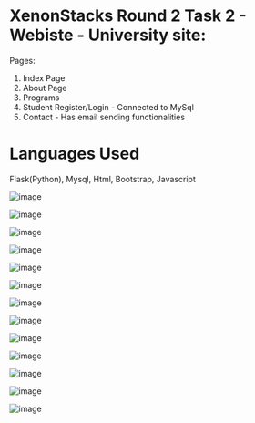 # XenonStacks Round 2 Task 2 - Webiste - University site:

Pages:

1. Index Page
2. About Page
3. Programs
4. Student Register/Login - Connected to MySql
5. Contact - Has email sending functionalities

# Languages Used 
Flask(Python), Mysql, Html, Bootstrap, Javascript

![image](https://github.com/shivanshkumar999/XenonStacks_Task2_Round2/assets/67266253/09844c2b-2bc5-4623-a182-c86789fa5aca)

![image](https://github.com/shivanshkumar999/XenonStacks_Task2_Round2/assets/67266253/a991ad23-a701-46d0-a56d-2a87b7e9db06)

![image](https://github.com/shivanshkumar999/XenonStacks_Task2_Round2/assets/67266253/08e8018c-ab22-4897-9343-da60290aa510)

![image](https://github.com/shivanshkumar999/XenonStacks_Task2_Round2/assets/67266253/3b1b3086-5943-4851-a206-7f098ce6586c)

![image](https://github.com/shivanshkumar999/XenonStacks_Task2_Round2/assets/67266253/806f6380-0d82-4462-a04a-175a6a7064b5)

![image](https://github.com/shivanshkumar999/XenonStacks_Task2_Round2/assets/67266253/724412bd-0423-463b-88ec-0167fa7fe525)

![image](https://github.com/shivanshkumar999/XenonStacks_Task2_Round2/assets/67266253/eb2b2de8-2e32-4057-88ca-8c9b5c3eb8b9)

![image](https://github.com/shivanshkumar999/XenonStacks_Task2_Round2/assets/67266253/cde2b3e0-b180-4a22-8c87-6ade945de77b)

![image](https://github.com/shivanshkumar999/XenonStacks_Task2_Round2/assets/67266253/18da2cbb-e2b6-46fa-a6fd-cdb3c1b5435a)

![image](https://github.com/shivanshkumar999/XenonStacks_Task2_Round2/assets/67266253/da55ee47-ecb9-46da-9018-30d98542a079)

![image](https://github.com/shivanshkumar999/XenonStacks_Task2_Round2/assets/67266253/27ea770a-cc55-4646-bbaa-5552157a9fc1)

![image](https://github.com/shivanshkumar999/XenonStacks_Task2_Round2/assets/67266253/d2ec8ca8-37a9-4c60-aee2-12379c88ea42)

![image](https://github.com/shivanshkumar999/XenonStacks_Task2_Round2/assets/67266253/b33d976d-d6fc-4f58-803b-a84742255d23)
